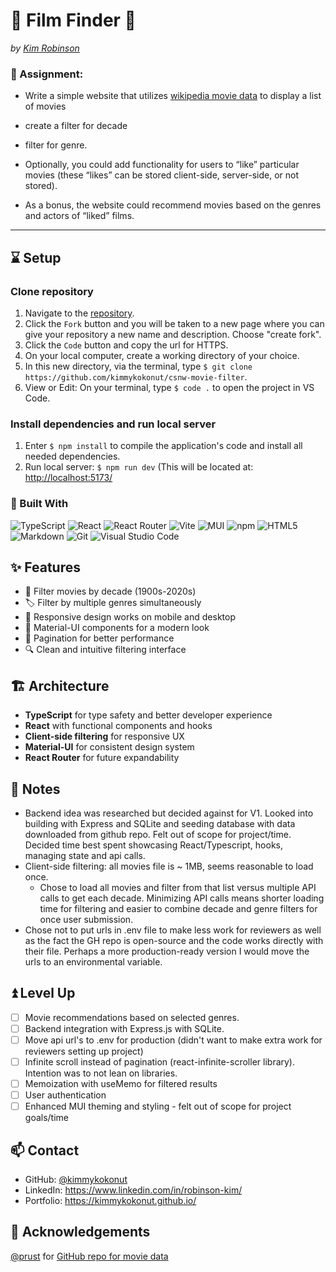 # 🎥 Film Finder 🔎
_by [Kim Robinson](https://github.com/kimmykokonut)_

<!-- <a href="TODO" alt="hosted site">See it live on Vercel</a>  -->

### 🎯 Assignment:
  - Write a simple website that utilizes [wikipedia movie data](https://github.com/prust/wikipedia-movie-data) to display a list of movies
   - create a filter for decade
   - filter for genre.

 - Optionally, you could add functionality for users to “like” particular movies (these “likes” can be stored client-side, server-side, or not stored).
 - As a bonus, the website could recommend movies based on the genres and actors of “liked” films.

---

## ⌛ Setup

### Clone repository

1. Navigate to the [repository](https://github.com/kimmykokonut/csnw-movie-filter).
2. Click the `Fork` button and you will be taken to a new page where you can give your repository a new name and description. Choose "create fork".
3. Click the `Code` button and copy the url for HTTPS.
4. On your local computer, create a working directory of your choice.
5. In this new directory, via the terminal, type `$ git clone https://github.com/kimmykokonut/csnw-movie-filter`.
6. View or Edit: On your terminal, type `$ code .` to open the project in VS Code.

### Install dependencies and run local server
1. Enter `$ npm install` to compile the application's code and install all needed dependencies.
2. Run local server: `$ npm run dev`
(This will be located at: [http://localhost:5173/](http://localhost:5173/)

### 🔧 Built With
![TypeScript](https://img.shields.io/badge/typescript-%23007ACC.svg?style=for-the-badge&logo=typescript&logoColor=white)
![React](https://img.shields.io/badge/react-%2320232a.svg?style=for-the-badge&logo=react&logoColor=%2361DAFB)
![React Router](https://img.shields.io/badge/React_Router-CA4245?style=for-the-badge&logo=react-router&logoColor=white)
![Vite](https://img.shields.io/badge/vite-%23646CFF.svg?style=for-the-badge&logo=vite&logoColor=white)
![MUI](https://img.shields.io/badge/MUI-%230081CB.svg?style=for-the-badge&logo=mui&logoColor=white)
![npm](https://img.shields.io/badge/npm-CB3837?style=for-the-badge&logo=npm&logoColor=white)
![HTML5](https://img.shields.io/badge/html5-%23E34F26.svg?style=for-the-badge&logo=html5&logoColor=white)
![Markdown](https://img.shields.io/badge/Markdown-000000?style=for-the-badge&logo=markdown&logoColor=white)
![Git](https://img.shields.io/badge/git-%23F05033.svg?style=for-the-badge&logo=git&logoColor=white)
![Visual Studio Code](https://img.shields.io/badge/Visual%20Studio%20Code-0078d7.svg?style=for-the-badge&logo=visual-studio-code&logoColor=white)

## ✨ Features
- 🎯 Filter movies by decade (1900s-2020s)
- 🏷️ Filter by multiple genres simultaneously
- 📱 Responsive design works on mobile and desktop
- 🎨 Material-UI components for a modern look
- 📄 Pagination for better performance
- 🔍 Clean and intuitive filtering interface

## 🏗️ Architecture
- **TypeScript** for type safety and better developer experience
- **React** with functional components and hooks
- **Client-side filtering** for responsive UX
- **Material-UI** for consistent design system
- **React Router** for future expandability

## 📝 Notes

- Backend idea was researched but decided against for V1.  Looked into building with Express and SQLite and seeding database with data downloaded from github repo. Felt out of scope for project/time.  Decided time best spent showcasing React/Typescript, hooks, managing state and api calls.
- Client-side filtering: all movies file is ~ 1MB, seems reasonable to load once.
  - Chose to load all movies and filter from that list versus multiple API calls to get each decade.  Minimizing API calls means shorter loading time for filtering and easier to combine decade and genre filters for once user submission.
- Chose not to put urls in .env file to make less work for reviewers as well as the fact the GH repo is open-source and the code works directly with their file.  Perhaps a more production-ready version I would move the urls to an environmental variable.

## ⏫ Level Up
- [ ] Movie recommendations based on selected genres.
- [ ] Backend integration with Express.js with SQLite.
- [ ] Move api url's to .env for production (didn't want to make extra work for reviewers setting up project)
- [ ] Infinite scroll instead of pagination (react-infinite-scroller library). Intention was to not lean on libraries.
- [ ] Memoization with useMemo for filtered results
- [ ] User authentication
- [ ] Enhanced MUI theming and styling - felt out of scope for project goals/time

## 📫 Contact
- GitHub: [@kimmykokonut](https://github.com/kimmykokonut)
- LinkedIn: https://www.linkedin.com/in/robinson-kim/
- Portfolio: https://kimmykokonut.github.io/


## 🙏 Acknowledgements

[@prust](https://github.com/prust) for [GitHub repo for movie data](https://github.com/prust/wikipedia-movie-data)